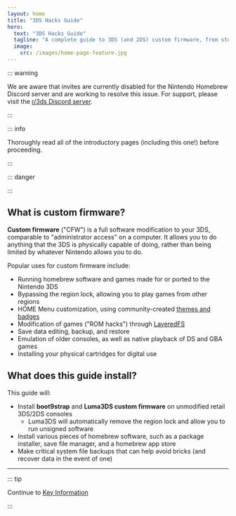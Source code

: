```yaml
---
layout: home
title: "3DS Hacks Guide"
hero:
  text: "3DS Hacks Guide"
  tagline: "A complete guide to 3DS (and 2DS) custom firmware, from stock to boot9strap."
  image:
    src: /images/home-page-feature.jpg
---
```


::: warning

We are aware that invites are currently disabled for the Nintendo Homebrew Discord server and are working to resolve this issue. For support, please visit the [r/3ds Discord server](https://discord.gg/3ds).

:::

::: info

Thoroughly read all of the introductory pages (including this one!) before proceeding.

:::

::: danger

<!--@include: ./_include/3ds-online.md -->

:::

## What is custom firmware?

**Custom firmware** ("CFW") is a full software modification to your 3DS, comparable to "administrator access" on a computer. It allows you to do anything that the 3DS is physically capable of doing, rather than being limited by whatever Nintendo allows you to do.

Popular uses for custom firmware include:

* Running homebrew software and games made for or ported to the Nintendo 3DS
* Bypassing the region lock, allowing you to play games from other regions
* HOME Menu customization, using community-created [themes and badges](https://themeplaza.art)
* Modification of games ("ROM hacks") through [LayeredFS](https://github.com/knight-ryu12/godmode9-layeredfs-usage/wiki/Using-Luma3DS'-layeredfs-(Only-version-8.0-and-higher))
* Save data editing, backup, and restore
* Emulation of older consoles, as well as native playback of DS and GBA games
* Installing your physical cartridges for digital use

## What does this guide install?

This guide will:
+ Install **boot9strap** and **Luma3DS custom firmware** on unmodified retail 3DS/2DS consoles
    + Luma3DS will automatically remove the region lock and allow you to run unsigned software
+ Install various pieces of homebrew software, such as a package installer, save file manager, and a homebrew app store
+ Make critical system file backups that can help avoid bricks (and recover data in the event of one)

___

::: tip

Continue to [Key Information](key-information)

:::
